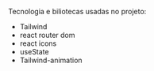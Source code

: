 Tecnologia e biliotecas usadas no projeto:

- Tailwind
- react router dom
- react icons
- useState
- Tailwind-animation
